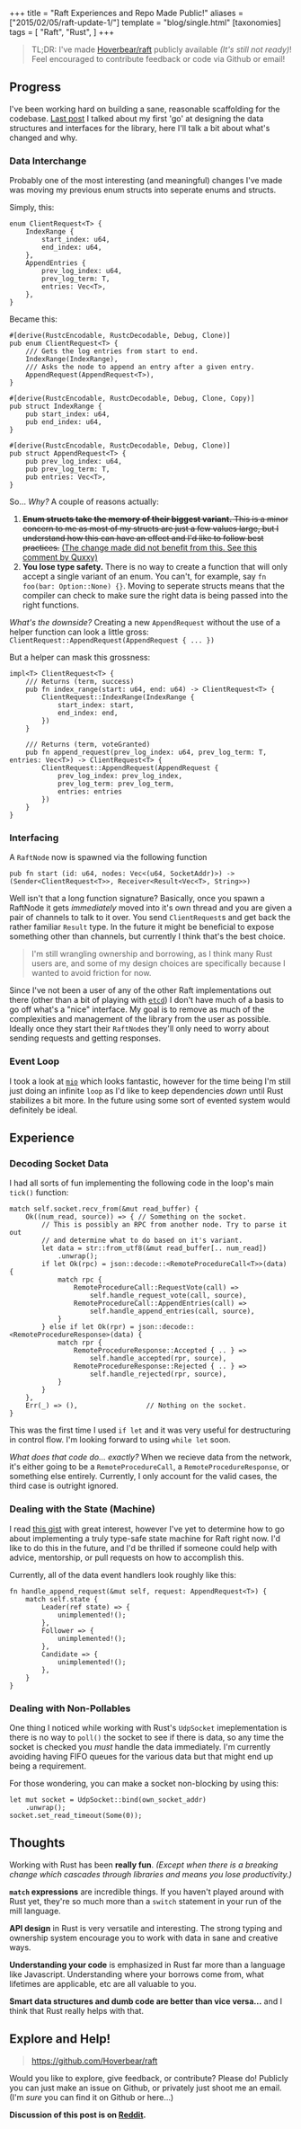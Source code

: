 +++
title = "Raft Experiences and Repo Made Public!"
aliases = ["2015/02/05/raft-update-1/"]
template = "blog/single.html"
[taxonomies]
tags = [
  "Raft",
  "Rust",
]
+++

> TL;DR: I've made [Hoverbear/raft](https://github.com/Hoverbear/raft) publicly available *(It's still not ready)*! Feel encouraged to contribute feedback or code via Github or email!

<!-- more -->

## Progress

I've been working hard on building a sane, reasonable scaffolding for the codebase. [Last post](/2015/01/25/raft-so-far/) I talked about my first 'go' at designing the data structures and interfaces for the library, here I'll talk a bit about what's changed and why.

### Data Interchange

Probably one of the most interesting (and meaningful) changes I've made was moving my previous enum structs into seperate enums and structs.

Simply, this:

    enum ClientRequest<T> {
        IndexRange {
            start_index: u64,
            end_index: u64,
        },
        AppendEntries {
            prev_log_index: u64,
            prev_log_term: T,
            entries: Vec<T>,
        },
    }

Became this:

    #[derive(RustcEncodable, RustcDecodable, Debug, Clone)]
    pub enum ClientRequest<T> {
        /// Gets the log entries from start to end.
        IndexRange(IndexRange),
        /// Asks the node to append an entry after a given entry.
        AppendRequest(AppendRequest<T>),
    }

    #[derive(RustcEncodable, RustcDecodable, Debug, Clone, Copy)]
    pub struct IndexRange {
        pub start_index: u64,
        pub end_index: u64,
    }

    #[derive(RustcEncodable, RustcDecodable, Debug, Clone)]
    pub struct AppendRequest<T> {
        pub prev_log_index: u64,
        pub prev_log_term: T,
        pub entries: Vec<T>,
    }

So... *Why?* A couple of reasons actually:

1. ~~**Enum structs take the memory of their biggest variant.** This is a minor concern to me as most of my structs are just a few values large, but I understand how this can have an effect and I'd like to follow best practices.~~ [(The change made did not benefit from this. See this comment by Quxxy)](https://www.reddit.com/r/rust/comments/2ux7xo/raft_experiences_part_1_and_repo_made_public/cocqx4d)
2. **You lose type safety.** There is no way to create a function that will only accept a single variant of an enum. You can't, for example, say `fn foo(bar: Option::None) {}`. Moving to seperate structs means that the compiler can check to make sure the right data is being passed into the right functions.

*What's the downside?* Creating a new `AppendRequest` without the use of a helper function can look a little gross: `ClientRequest::AppendRequest(AppendRequest { ... })`

But a helper can mask this grossness:

    impl<T> ClientRequest<T> {
        /// Returns (term, success)
        pub fn index_range(start: u64, end: u64) -> ClientRequest<T> {
            ClientRequest::IndexRange(IndexRange {
                start_index: start,
                end_index: end,
            })
        }

        /// Returns (term, voteGranted)
        pub fn append_request(prev_log_index: u64, prev_log_term: T, entries: Vec<T>) -> ClientRequest<T> {
            ClientRequest::AppendRequest(AppendRequest {
                prev_log_index: prev_log_index,
                prev_log_term: prev_log_term,
                entries: entries
            })
        }
    }

### Interfacing

A `RaftNode` now is spawned via the following function

    pub fn start (id: u64, nodes: Vec<(u64, SocketAddr)>) ->
    (Sender<ClientRequest<T>>, Receiver<Result<Vec<T>, String>>)

Well isn't that a long function signature? Basically, once you spawn a RaftNode it gets *immediately* moved into it's own thread and you are given a pair of channels to talk to it over. You send `ClientRequest`s and get back the rather familiar `Result` type. In the future it might be beneficial to expose something other than channels, but currently I think that's the best choice.

> I'm still wrangling ownership and borrowing, as I think many Rust users are, and some of my design choices are specifically because I wanted to avoid friction for now.

Since I've not been a user of any of the other Raft implementations out there (other than a bit of playing with [`etcd`](https://github.com/coreos/etcd)) I don't have much of a basis to go off what's a "nice" interface. My goal is to remove as much of the complexities and management of the library from the user as possible. Ideally once they start their `RaftNode`s they'll only need to worry about sending requests and getting responses.

### Event Loop

I took a look at [`mio`](https://github.com/carllerche/mio) which looks fantastic, however for the time being I'm still just doing an infinite `loop` as I'd like to keep dependencies *down* until Rust stabilizes a bit more. In the future using some sort of evented system would definitely be ideal.

## Experience

### Decoding Socket Data

I had all sorts of fun implementing the following code in the loop's main `tick()` function:

    match self.socket.recv_from(&mut read_buffer) {
        Ok((num_read, source)) => { // Something on the socket.
            // This is possibly an RPC from another node. Try to parse it out
            // and determine what to do based on it's variant.
            let data = str::from_utf8(&mut read_buffer[.. num_read])
                .unwrap();
            if let Ok(rpc) = json::decode::<RemoteProcedureCall<T>>(data) {
                match rpc {
                    RemoteProcedureCall::RequestVote(call) =>
                        self.handle_request_vote(call, source),
                    RemoteProcedureCall::AppendEntries(call) =>
                        self.handle_append_entries(call, source),
                }
            } else if let Ok(rpr) = json::decode::<RemoteProcedureResponse>(data) {
                match rpr {
                    RemoteProcedureResponse::Accepted { .. } =>
                        self.handle_accepted(rpr, source),
                    RemoteProcedureResponse::Rejected { .. } =>
                        self.handle_rejected(rpr, source),
                }
            }
        },
        Err(_) => (),                 // Nothing on the socket.
    }

This was the first time I used `if let` and it was very useful for destructuring in control flow. I'm looking forward to using `while let` soon.

*What does that code do... exactly?* When we recieve data from the network, it's either going to be a `RemoteProcedureCall`, a `RemoteProcedureResponse`, or something else entirely. Currently, I only account for the valid cases, the third case is outright ignored.

### Dealing with the State (Machine)

I read [this gist](https://gist.github.com/bvssvni/8970459) with great interest, however I've yet to determine how to go about implementing a truly type-safe state machine for Raft right now. I'd like to do this in the future, and I'd be thrilled if someone could help with advice, mentorship, or pull requests on how to accomplish this.

Currently, all of the data event handlers look roughly like this:

    fn handle_append_request(&mut self, request: AppendRequest<T>) {
        match self.state {
            Leader(ref state) => {
                unimplemented!();
            },
            Follower => {
                unimplemented!();
            },
            Candidate => {
                unimplemented!();
            },
        }
    }

### Dealing with Non-Pollables

One thing I noticed while working with Rust's `UdpSocket` imeplementation is there is no way to `poll()` the socket to see if there is data, so any time the socket is checked you *must* handle the data immediately. I'm currently avoiding having FIFO queues for the various data but that might end up being a requirement.

For those wondering, you can make a socket non-blocking by using this:

    let mut socket = UdpSocket::bind(own_socket_addr)
        .unwrap();
    socket.set_read_timeout(Some(0));

## Thoughts

Working with Rust has been **really fun**. *(Except when there is a breaking change which cascades through libraries and means you lose productivity.)*

**`match` expressions** are incredible things. If you haven't played around with Rust yet, they're so much more than a `switch` statement in your run of the mill language.

**API design** in Rust is very versatile and interesting. The strong typing and ownership system encourage you to work with data in sane and creative ways.

**Understanding your code** is emphasized in Rust far more than a language like Javascript. Understanding where your borrows come from, what lifetimes are applicable, etc are all valuable to you.

**Smart data structures and dumb code are better than vice versa...** and I think that Rust really helps with that.

## Explore and Help!

> https://github.com/Hoverbear/raft

Would you like to explore, give feedback, or contribute? Please do! Publicly you can just make an issue on Github, or privately just shoot me an email. (I'm *sure* you can find it on Github or here...)

**Discussion of this post is on [Reddit](https://www.reddit.com/r/rust/comments/2ux7xo/raft_experiences_part_1_and_repo_made_public/).**

